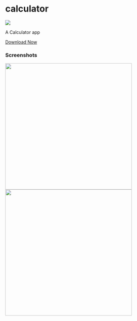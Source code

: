# calculator
![](https://img.shields.io/static/v1?style=for-the-badge&label=POWERED%20BY&message=FLUTTER&color=02569B&logo=FLUTTER)

A Calculator app<br>


[Download Now](https://github.com/tanaysarkar0408/calculator/releases)

### Screenshots
 <img src="https://imgur.com/GXlIQcE.png" width="400"><img src="https://imgur.com/uqycBy0.png" width="400">
